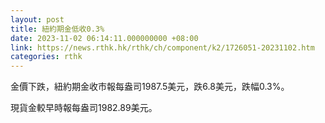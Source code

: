 ```yaml
---
layout: post
title: 紐約期金低收0.3%
date: 2023-11-02 06:14:11.000000000 +08:00
link: https://news.rthk.hk/rthk/ch/component/k2/1726051-20231102.htm
categories: rthk
---
```


金價下跌，紐約期金收市報每盎司1987.5美元，跌6.8美元，跌幅0.3%。

現貨金較早時報每盎司1982.89美元。

